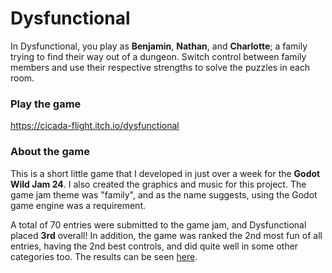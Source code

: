 # Dysfunctional
In Dysfunctional, you play as **Benjamin**, **Nathan**, and **Charlotte**; a family trying to find their way out of a dungeon. Switch control between family members and use their respective strengths to solve the puzzles in each room.

### Play the game
https://cicada-flight.itch.io/dysfunctional

### About the game
This is a short little game that I developed in just over a week for the **Godot Wild Jam 24**. I also created the graphics and music for this project. The game jam theme was "family", and as the name suggests, using the Godot game engine was a requirement.

A total of 70 entries were submitted to the game jam, and Dysfunctional placed **3rd** overall! In addition, the game was ranked the 2nd most fun of all entries, having the 2nd best controls, and did quite well in some other categories too. The results can be seen [here](https://itch.io/jam/godot-wild-jam-24-our-2-year/rate/736773).
